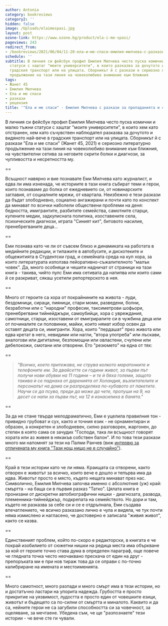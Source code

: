 ```yaml
---
author: Antonia
category: bookreviews
category2: ''
hidden: false
image: /Uploads/elaimespasi.jpg
layout: post
ozone-link: https://www.ozone.bg/product/ela-i-me-spasi/
pageviews: 243
redirect_from:
- /bookreviews/2021/06/04/11-20-ела-и-ме-спаси-емилия-милчева-с-разкази-за-пропаданията-и-спасенията
schedule: ''
subtitle: В личния си фейсбук профил Емилия Милчева често пуска комични и малко тъжни
  статуси с хаштаг "моите университети", в които разказва за дочутото и видяното в
  градския транспорт или на улицата. Сборникът й с разкази е сериозно литературно
  продължение на тази линия на човеколюбиво внимание към ближния
tags:
- Жанет 45
- Емилия Милчева
- Ела и ме спаси
- разкази
- рецензия
title: '"Ела и ме спаси" - Емилия Милчева с разкази за пропаданията и спасенията'
---
```


В личния си фейсбук профил Емилия Милчева често пуска комични и малко тъжни статуси с хаштаг "моите университети", в които хем като отстранен, хем като съчувствен наблюдател разказва за дочутото и видяното най-вече в градския транспорт или на улицата. Сборникът й с разкази "Ела и ме спаси" (Жанет 45, 2021) е сериозно литературно продължение на тази линия на човеколюбиво внимание към ближния, на чувствителни сетива за неговите скрити болки и диагнози, за чупливостта и несретността му. 

\==

Всъщност навярно и вие познавате Еми Милчева като журналист, и едва ли има изненада, че историите в тази книга събират теми и герои, които познаваме до болка от ежедневието си, от новинарските заглавия, от социалните мрежи, от квартала. Неизбежно е тези разкази да бъдат злободневно, социално ангажирани и почти като по конспект да минават по всички наболели обществени проблеми на деня: бедността, имигрантите, разбитите семейства, самотните старци, купените медии, задкулисната политика, изоставените села, психическите диагнози, играта "Синият кит", битовото насилие, пренебрегваните деца... 

\==

Еми познава като че ли от съвсем близо и динамиката на работата в медийните редакции, и типажите в автобусите, и дискотеките и общежитията в Студентски град, и семейната среда на куп хора, за които литературата използва пейоративно-съжалителното "малък човек". Да, много особняци и чешити надничат от страници на тази книга - такива, чийто пулс Еми има сетивата да напипва или които сами й се разкриват, сякаш усетили репортерското в нея.

\==

Много от героите са хора от покрайнините на живота - луди, бездомници, сираци, пияници, стари моми, разведени, болни, безработни или с "народни" професии, таксиметрови шофьори, пренебрегвани тийнейджъри, самоубийци, хора с увреждания, самотници, старци, изоставени от емигриралите си в чужбина деца или от починалите си половинки, майки, които нямат избор освен да оставят децата си, имигранти. Хора, които "пердашат" през живота или едва кретат в него, невидими или нагли, "втора употреба" или лъскави, аналогови или дигитални, безпомощни или овластени, счупени или дебелокожи, смотани или отворени. Ето "резюмето" на една от тях:

\==

> *"Всичко, което притежава, не струва колкото маратонките и телефоните им. За двайсетте си години живот, за първи път получи нови обувки на 11 години – и те ѝ бяха големи, защото такива ѝ се паднаха от даренията от Холандия, възпитателите и персоналът на дома си разпределяха по-хубавото от пакетите. Научи се да псува, преди да може да чете, пропуши на 9, на десет се напи за първи път, на 12 я изнасилиха в банята."*

\==

За да не стане твърде мелодраматично, Еми е уцелила правилния тон - привидно грубоват и сух, както и точния език - не орнаментиран и образен, а конкретен и злободневен, силно разговорен, жаргонен, до степен в която сама се зачудих "Господи, така ли всъщност говорят хората или аз живея в някакъв собствен балон". И по това тези разкази много ми напомнят за тези на Палми Ранчев (виж [интервю за отличената му книга "Тази нощ нищо не е случайно"](https://literaturnirazgovori.com/interviews/2019/11/04/12-07-%D0%BF%D0%B0%D0%BB%D0%BC%D0%B8-%D1%80%D0%B0%D0%BD%D1%87%D0%B5%D0%B2-%D0%BD%D0%B0%D0%BF%D0%B8%D1%81%D0%B0%D0%BB-%D1%81%D1%8A%D0%BC-%D1%80%D0%B0%D0%B7%D0%BA%D0%B0%D0%B7%D0%B8-%D0%BA%D0%BE%D0%B8%D1%82%D0%BE-%D0%B4%D1%80%D1%83%D0%B3-%D0%BD%D0%B5-%D0%B1%D0%B8-%D0%BC%D0%BE%D0%B3%D1%8A%D0%BB-%D0%B4%D0%B0-%D0%BD%D0%B0%D0%BF%D0%B8%D1%88%D0%B5.html)).

\==

Край в тези истории като че ли няма. Краищата са отворени, както отворен е животът за всичко, които вече е дошло и тепърва има да идва. Животът просто е място, където нещата минават през нас. Символично, Емилия Милчева започва именно с абсолютния (уж) край: смъртта - на баща си в първия разказ "Татко". Цялата книга е пронизани от дискретни автобиографични нишки - диагнозата, развода, племенника-тийнейджър, подкрепата на семейството. Но дори и там, където не разказва за себе си и се е отдръпнала, Еми създава впечатлението, че всичко разказано лично е чула и видяла, че тук почти няма измислено и нагласено, че достоверно е записала "живия живот", както се казва. 

\==

Единственият проблем, който по-скоро е редакторски, в книгата е че покрай изобилието от сюжетни нишки на редица места има объркване за кой от героите точно става дума в определен параграф, още повече че гледната точка често неочаквано прескача от един на друг - препоръката ми е при нов тираж това да се оправи с по-точно калибриране на имената и местоименията.

\==

Много самотност, много разпади и много смърт има в тези истории, но и достатъчно ластари на упорита надежда. Грубостта е просто прикритие на уязвимост, лудостта е просто един от човешките езици, животът и бъдещето са по-силни от смъртта и миналото. Каквито и да са, нейните герои не са загубили способността си за човечност, за оцеляване, за мечтаене. Убедена съм, че ще "разпознаете" тези истории - че вече сте ги чували.